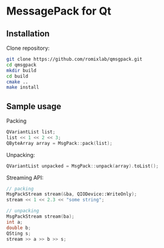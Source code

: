 MessagePack for Qt
==================

Installation
------------
Clone repository:
~~~bash
git clone https://github.com/romixlab/qmsgpack.git
cd qmsgpack
mkdir build
cd build
cmake ..
make install
~~~

Sample usage
------------
Packing
~~~cpp
QVariantList list;
list << 1 << 2 << 3;
QByteArray array = MsgPack::pack(list);
~~~

Unpacking:
~~~cpp
QVariantList unpacked = MsgPack::unpack(array).toList();
~~~

Streaming API:
~~~cpp
// packing
MsgPackStream stream(&ba, QIODevice::WriteOnly);
stream << 1 << 2.3 << "some string";

// unpacking
MsgPackStream stream(ba);
int a;
double b;
QSting s;
stream >> a >> b >> s;
~~~

